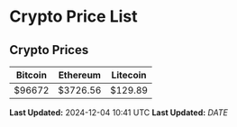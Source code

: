 # Crypto Price List

## Crypto Prices
| Bitcoin | Ethereum | Litecoin |
| ------- | -------- | -------- |
| $96672 | $3726.56 | $129.89 |
**Last Updated:** 2024-12-04 10:41 UTC
**Last Updated:** $DATE$
